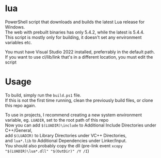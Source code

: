 # lua
 PowerShell script that downloads and builds the latest Lua release for Windows.  
 The web with prebuilt binaries has only 5.4.2, while the latest is 5.4.4.  
 This script is mostly only for building, it doesn't set any environment variables etc.

 You must have Visual Studio 2022 installed, preferrably in the default path.  
 If you want to use cl/lib/link that's in a different location, you must edit the script

# Usage
 To build, simply run the `build.ps1` file.  
 If this is not the first time running, clean the previously build files, or clone this repo again.  

 To use in projects, I recommend creating a new system environment variable, eg. `LUADIR`, set to the root path of this repo  
 Now you can add `$(LUADIR)\include` to Additional Include Directories under C++/General,  
 add `$(LUADIR)` to Library Directories under VC++ Directories,  
 and `lua*.lib` to Additional Dependencies under Linker/Input.  
 You should also probably copy the dll (pre-link event `xcopy "$(LUADIR)\lua*.dll" "$(OutDir)" /Y /I`)
